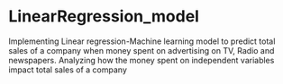 # LinearRegression_model
Implementing Linear regression-Machine learning model to predict total sales of a company when money spent on advertising on TV, Radio and newspapers. Analyzing how the money spent on independent variables impact total sales of a company
